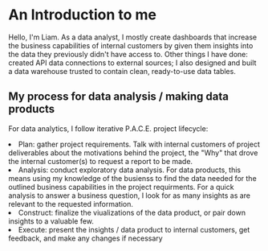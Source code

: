 # An Introduction to me

Hello, I'm Liam.  As a data analyst, I mostly create dashboards that increase the business capabilities of internal customers by given them insights into the data they previously didn't have access to.  Other things I have done: created API data connections to external sources; I also designed and built a data warehouse trusted to contain clean, ready-to-use data tables.

## My process for data analysis / making data products
For data analytics, I follow iterative P.A.C.E. project lifecycle:
<oi>
  <li>Plan: gather project requirements.  Talk with internal customers of project deliverables about the motivations behind the project, the "Why" that drove the internal customer(s) to request a report to be  made.</li>
  <li>Analysis: conduct exploratory data analysis.  For data products, this means using my knowledge of the busienss to find the data needed for the outlined business capabilities in the project requirments. 
For a quick analysis to answer a business question, I look for as many insights as are relevant to the requested information.</li>
  <li>Construct: finalize the viualizations of the data product, or pair down insights to a valuable few.</il>
  <li>Execute: present the insights / data product to internal customers, get feedback, and make any changes if necessary</li>
</oi>
